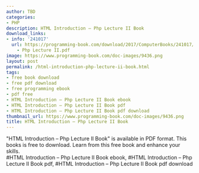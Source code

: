 ```yaml
---
author: TBD
categories:
- PHP
description: HTML Introduction – Php Lecture II Book
download_links:
- info: '241017'
  url: https://programming-book.com/download/2017/ComputerBooks/241017/HTML Introduction
    - Php Lecture II.pdf
image: https://www.programming-book.com/doc-images/9436.png
layout: post
permalink: /html-introduction-php-lecture-ii-book.html
tags:
- free book download
- free pdf download
- free programming ebook
- pdf free
- HTML Introduction – Php Lecture II Book ebook
- HTML Introduction – Php Lecture II Book pdf
- HTML Introduction – Php Lecture II Book pdf download
thumbnail_url: https://www.programming-book.com/doc-images/9436.png
title: HTML Introduction – Php Lecture II Book
---
```


 
<div class="item-desc text-justify">
  "HTML Introduction – Php Lecture II Book" is available in PDF format. This books is free to download. Learn from this free book and enhance your skills.
  <br>
  #HTML Introduction – Php Lecture II Book ebook, #HTML Introduction – Php Lecture II Book pdf, #HTML Introduction – Php Lecture II Book pdf download
</div>